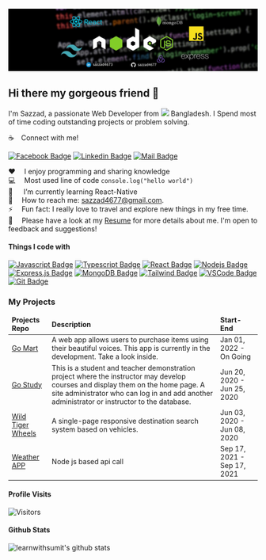 
![Github Banner](assets/banner.jpg)

## Hi there my gorgeous friend 👋

I'm Sazzad, a passionate Web Developer from <img src="https://upload.wikimedia.org/wikipedia/commons/thumb/f/f9/Flag_of_Bangladesh.svg/2560px-Flag_of_Bangladesh.svg.png" width="18"/> Bangladesh. I Spend most of time coding outstanding projects or problem solving.

☕&emsp;Connect with me!

[![Facebook Badge](https://img.shields.io/badge/Facebook-1877F2?style=for-the-badge&logo=facebook&logoColor=white)](https://www.facebook.com/sazzad795/) [![Linkedin Badge](https://img.shields.io/badge/LinkedIn-0077B5?style=for-the-badge&logo=linkedin&logoColor=white)](https://www.linkedin.com/in/sazzad4673/) [![Mail Badge](https://img.shields.io/badge/Gmail-D14836?style=for-the-badge&logo=gmail&logoColor=white)](mailto:sazzad4677@gmail.com)

:heart: &emsp;I enjoy programming and sharing knowledge <br/>
:computer: &emsp;Most used line of code `console.log("hello world")` <br/>
🤔 &emsp; I’m currently learning React-Native<br/>
:e-mail: &emsp;How to reach me: sazzad4677@gmail.com.<br/>
⚡ &emsp;Fun fact:  I really love to travel and explore new things in my free time.<br/>
📝&emsp; Please have a look at my [Resume](https://drive.google.com/file/d/11EVdIh9TtiJNri7Lcqfu9tS0cilH_jri/view?usp=sharing) for more details about me. I'm open to feedback and suggestions!


#### Things I code with

[![Javascript Badge](https://img.shields.io/badge/-Javascript-F0DB4F?style=for-the-badge&labelColor=black&logo=javascript&logoColor=F0DB4F)](#) [![Typescript Badge](https://img.shields.io/badge/-Typescript-007acc?style=for-the-badge&labelColor=black&logo=typescript&logoColor=007acc)](#) [![React Badge](https://img.shields.io/badge/-React-61DBFB?style=for-the-badge&labelColor=black&logo=react&logoColor=61DBFB)](#) [![Nodejs Badge](https://img.shields.io/badge/-Nodejs-3C873A?style=for-the-badge&labelColor=black&logo=node.js&logoColor=3C873A)](#) [![Express.js Badge](https://img.shields.io/badge/Express.js-000000?style=for-the-badge&logo=express&logoColor=white)](#) [![MongoDB Badge](https://img.shields.io/badge/MongoDB-4EA94B?style=for-the-badge&logo=mongodb&logoColor=white)](#) [![Tailwind Badge](https://img.shields.io/badge/Tailwind%20CSS-092749?style=for-the-badge&logo=tailwindcss&logoColor=06B6D4&labelColor=000000)](#) [![VSCode Badge](https://img.shields.io/badge/Visual_Studio-5C2D91?style=for-the-badge&logo=visual%20studio&logoColor=white)](#) [![Git Badge](https://img.shields.io/badge/Git-F05032?style=for-the-badge&logo=git&logoColor=white)](#)


### My Projects

  <table>
  <thead >
    <tr border: none;>
      <td><b>Projects Repo</b></td>
      <td><b>Description</b></td>
      <td><b>Start-End</b></td>
    </tr>
  </thead>
  <tbody>
    <tr>
      <td><a href="https://github.com/sazzad4677/GoMart-Frontend" target="_blank">Go Mart</a></td>
      <td>A web app allows users to purchase items using their beautiful voices. This app is currently in the development. Take a look inside. </td>
       <td>Jan 01, 2022 - On Going</td>
    </tr>
    <tr>
      <td><a href="https://github.com/sazzad4677/Go-Study-Client" target="_blank">Go Study</a></td>
      <td>This is a student and teacher demonstration project where the instructor may develop courses and display them on the home page. A site administrator who can log in and add another administrator or instructor to the database.</td>
      <td>Jun 20, 2020 - Jun 25, 2020</td>
    </tr>
    <tr>
      <td><a href="https://github.com/sazzad4677/Wild-Tiger-Wheels">Wild Tiger Wheels</a></td>
      <td>A single-page responsive destination search system based on vehicles.</td>
      <td>Jun 03, 2020 - Jun 08, 2020</td>
    </tr>
    <tr>
      <td><a href="https://github.com/sazzad4677/node-js-practice">Weather APP</a></td>
      <td>Node js based api call</td>
      <td>Sep 17, 2021 - Sep 17, 2021</td>
    </tr>
  </tbody>
</table>


#### Profile Visits

![Visitors](https://api.visitorbadge.io/api/visitors?path=https%3A%2F%2Fgithub.com%2Fsazzad4677%2Fsazzad4677&label=VISITORS&countColor=%23d9e3f0&style=flat)

#### Github Stats

![learnwithsumit's github stats](https://github-readme-stats.vercel.app/api?username=sazzad4677&count_private=true&show_icons=true&theme=radical&hide=contribs,prs)

